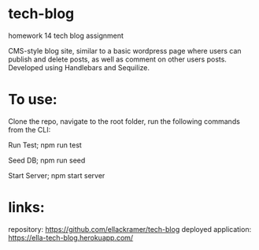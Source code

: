 # tech-blog
homework 14 tech blog assignment 


CMS-style blog site, similar to a basic wordpress page where users can publish and delete posts, as well as comment on other users posts. Developed using Handlebars and Sequilize. 


# To use:
  Clone the repo, navigate to the root folder, run the following commands from the CLI:

Run Test;
npm run test

Seed DB;
npm run seed

Start Server;
npm start server


# links:
repository: https://github.com/ellackramer/tech-blog
deployed application: https://ella-tech-blog.herokuapp.com/
